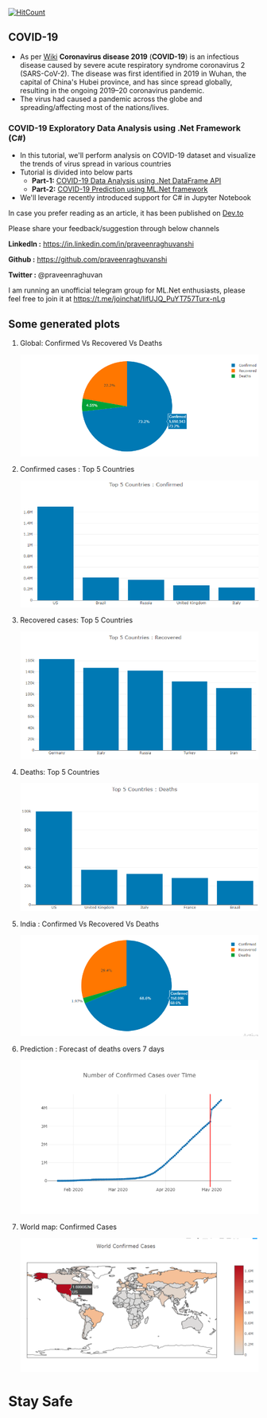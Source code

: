 [![HitCount](http://hits.dwyl.com/praveenraghuvanshi/covid-19.svg)](http://hits.dwyl.com/praveenraghuvanshi/covid-19)

## COVID-19
- As per [Wiki](https://en.wikipedia.org/wiki/Coronavirus_disease_2019) **Coronavirus disease 2019** (**COVID-19**) is an infectious disease caused by severe acute respiratory syndrome coronavirus 2 (SARS-CoV-2). The disease was first identified in 2019 in Wuhan, the capital of China's Hubei province, and has since spread globally, resulting in the ongoing 2019–20 coronavirus pandemic.
- The virus had caused a pandemic across the globe and spreading/affecting most of the nations/lives. 

### COVID-19 Exploratory Data Analysis using .Net  Framework (C#)

- In this tutorial, we'll perform analysis on COVID-19 dataset and visualize the trends of virus spread in various countries
- Tutorial is divided into below parts
  - **Part-1:** [COVID-19 Data Analysis using .Net DataFrame API](https://github.com/praveenraghuvanshi1512/covid-19/tree/master/part-1)
  - **Part-2:** [COVID-19 Prediction using ML.Net framework](https://github.com/praveenraghuvanshi1512/covid-19/tree/master/part-2)
- We'll leverage recently introduced support for C# in Jupyter Notebook

In case you prefer reading as an article, it has been published on [Dev.to](https://dev.to/praveenraghuvanshi/covid-19-eda-and-prediction-using-net-dataframe-and-ml-net-c-introduction-nlb)

Please share your feedback/suggestion through below channels

**LinkedIn :** https://in.linkedin.com/in/praveenraghuvanshi

**Github :** https://github.com/praveenraghuvanshi

**Twitter :** @praveenraghuvan

I am running an unofficial telegram group for ML.Net enthusiasts, please feel free to join it at https://t.me/joinchat/IifUJQ_PuYT757Turx-nLg



## Some generated plots

1. Global: Confirmed Vs Recovered Vs Deaths

   <img src=".\part-1\assets\pie-confirmed-recovered-deaths.png" alt="Global: Confirmed Vs Recovered Vs Deaths" style="zoom:80%;" />

2. Confirmed cases : Top 5 Countries

   <img src=".\part-1\assets\top-5-confirmed-countries-global.png" alt="Confirmed cases : Top 5 Countries" style="zoom:80%;" />

3. Recovered cases: Top 5 Countries

   <img src=".\part-1\assets\top-5-recovered-countries-global.png" alt="Recovered cases: Top 5 Countries" style="zoom:80%;" />

4. Deaths: Top 5 Countries

   <img src=".\part-1\assets\top-5-deaths-countries-global.png" alt="Deaths: Top 5 Countries" style="zoom:80%;" />

5. India : Confirmed Vs Recovered Vs Deaths

   <img src=".\part-1\assets\pie-confirmed-recovered-deaths-india.png" alt="India: Confirmed Vs Recovered Vs Deaths" style="zoom:80%;" />

6. Prediction : Forecast of deaths overs 7 days

   <img src=".\part-2\assets\prediction-time-series-deaths.png" alt="Prediction" style="zoom:80%;" />

7. World map: Confirmed Cases

   <img src=".\part-1\assets\world-map-confirmed.png" alt="World map - Confirmed cases" style="zoom:80%;" />

# Stay Safe

